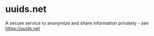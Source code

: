 uuids.net
=========

A secure service to anonymize and share information privately - see https://uuids.net
